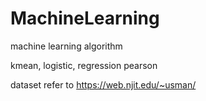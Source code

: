 # MachineLearning

machine learning algorithm 

kmean, logistic, regression pearson

dataset refer to https://web.njit.edu/~usman/